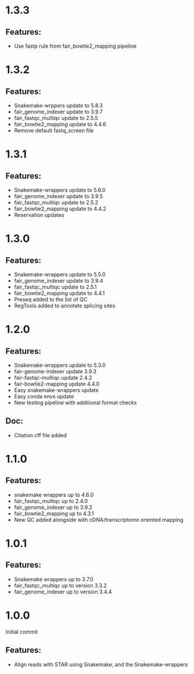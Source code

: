# 1.3.3

## Features:

* Use fastp rule from fair_bowtie2_mapping pipeline

# 1.3.2

## Features:

* Snakemake-wrppers update to 5.8.3
* fair_genome_indexer update to 3.9.7
* fair_fastqc_multiqc update to 2.5.5
* fair_bowtie2_mapping update to 4.4.6
* Remove default fastq_screen file

# 1.3.1

## Features:

* Snakemake-wrappers update to 5.6.0
* fair_genome_indexer update to 3.9.5
* fair_fastqc_multiqc update to 2.5.2
* fair_bowtie2_mapping update to 4.4.2
* Reservation updates

# 1.3.0

## Features:

* Snakemake-wrappers update to 5.5.0
* fair_genome_indexer update to 3.9.4
* fair_fastqc_multiqc update to 2.5.1
* fair_bowtie2_mapping update to 4.4.1
* Preseq added to the list of QC
* RegTools added to annotate splicing sites

# 1.2.0

## Features:

* Snakemake-wrappers update to 5.3.0
* fair-genome-indexer update 3.9.3
* fair-fastqc-multiqc update 2.4.2
* fair-bowtie2-mapping update 4.4.0
* Easy snakemake-wrappers update
* Easy conda envs update
* New testing pipeline with additional format checks

## Doc:

* Citation cff file added

# 1.1.0

## Features:

* snakemake wrappers up to 4.6.0
* fair_fastqc_multiqc up to 2.4.0
* fair_genome_indexer up to 3.9.2
* fair_bowtie2_mapping up to 4.3.1
* New QC added alongside with cDNA/transcriptome oriented mapping

# 1.0.1

## Features:


* Snakemake wrappers up to 3.7.0
* fair_fastqc_multiqc up to version 3.3.2
* fair_genome_indexer up to version 3.4.4

# 1.0.0

Initial commit

## Features:

* Align reads with STAR using Snakemake, and the Snakemake-wrappers
